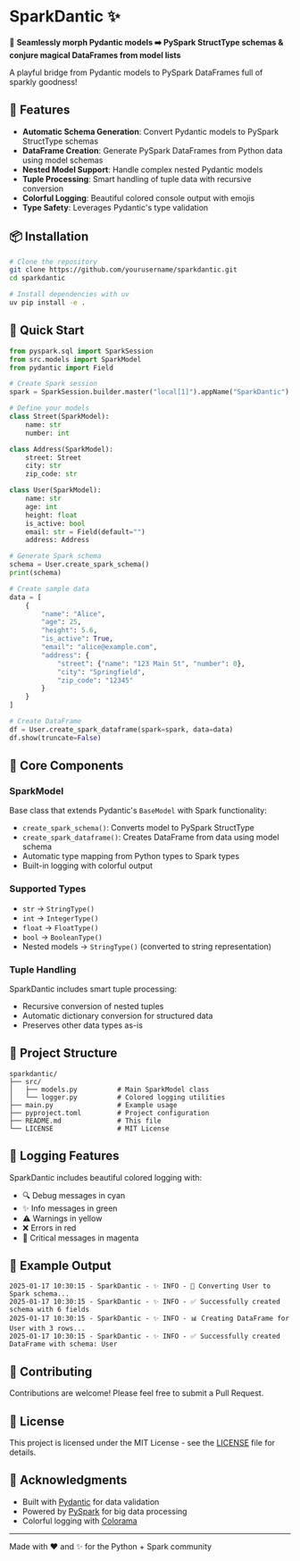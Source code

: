 # SparkDantic ✨

🧩 **Seamlessly morph Pydantic models ➡️ PySpark StructType schemas & conjure magical DataFrames from model lists**

A playful bridge from Pydantic models to PySpark DataFrames full of sparkly goodness!

## 🚀 Features

- **Automatic Schema Generation**: Convert Pydantic models to PySpark StructType schemas
- **DataFrame Creation**: Generate PySpark DataFrames from Python data using model schemas
- **Nested Model Support**: Handle complex nested Pydantic models
- **Tuple Processing**: Smart handling of tuple data with recursive conversion
- **Colorful Logging**: Beautiful colored console output with emojis
- **Type Safety**: Leverages Pydantic's type validation

## 📦 Installation

```bash
# Clone the repository
git clone https://github.com/yourusername/sparkdantic.git
cd sparkdantic

# Install dependencies with uv
uv pip install -e .
```

## 🎯 Quick Start

```python
from pyspark.sql import SparkSession
from src.models import SparkModel
from pydantic import Field

# Create Spark session
spark = SparkSession.builder.master("local[1]").appName("SparkDantic").getOrCreate()

# Define your models
class Street(SparkModel):
    name: str
    number: int

class Address(SparkModel):
    street: Street
    city: str
    zip_code: str

class User(SparkModel):
    name: str
    age: int
    height: float
    is_active: bool
    email: str = Field(default="")
    address: Address

# Generate Spark schema
schema = User.create_spark_schema()
print(schema)

# Create sample data
data = [
    {
        "name": "Alice",
        "age": 25,
        "height": 5.6,
        "is_active": True,
        "email": "alice@example.com",
        "address": {
            "street": {"name": "123 Main St", "number": 0},
            "city": "Springfield",
            "zip_code": "12345"
        }
    }
]

# Create DataFrame
df = User.create_spark_dataframe(spark=spark, data=data)
df.show(truncate=False)
```

## 🔧 Core Components

### SparkModel
Base class that extends Pydantic's `BaseModel` with Spark functionality:

- `create_spark_schema()`: Converts model to PySpark StructType
- `create_spark_dataframe()`: Creates DataFrame from data using model schema
- Automatic type mapping from Python types to Spark types
- Built-in logging with colorful output

### Supported Types
- `str` → `StringType()`
- `int` → `IntegerType()`
- `float` → `FloatType()`
- `bool` → `BooleanType()`
- Nested models → `StringType()` (converted to string representation)

### Tuple Handling
SparkDantic includes smart tuple processing:
- Recursive conversion of nested tuples
- Automatic dictionary conversion for structured data
- Preserves other data types as-is

## 📂 Project Structure

```
sparkdantic/
├── src/
│   ├── models.py          # Main SparkModel class
│   └── logger.py          # Colored logging utilities
├── main.py                # Example usage
├── pyproject.toml         # Project configuration
├── README.md              # This file
└── LICENSE                # MIT License
```

## 🎨 Logging Features

SparkDantic includes beautiful colored logging with:
- 🔍 Debug messages in cyan
- ✨ Info messages in green
- ⚠️ Warnings in yellow
- ❌ Errors in red
- 🚨 Critical messages in magenta

## 🧪 Example Output

```
2025-01-17 10:30:15 - SparkDantic - ✨ INFO - 🔄 Converting User to Spark schema...
2025-01-17 10:30:15 - SparkDantic - ✨ INFO - ✅ Successfully created schema with 6 fields
2025-01-17 10:30:15 - SparkDantic - ✨ INFO - 📊 Creating DataFrame for User with 3 rows...
2025-01-17 10:30:15 - SparkDantic - ✨ INFO - ✅ Successfully created DataFrame with schema: User
```

## 🤝 Contributing

Contributions are welcome! Please feel free to submit a Pull Request.

## 📄 License

This project is licensed under the MIT License - see the [LICENSE](LICENSE) file for details.

## 🙏 Acknowledgments

- Built with [Pydantic](https://pydantic-docs.helpmanual.io/) for data validation
- Powered by [PySpark](https://spark.apache.org/docs/latest/api/python/) for big data processing
- Colorful logging with [Colorama](https://pypi.org/project/colorama/)

---

Made with ❤️ and ✨ for the Python + Spark community
```
